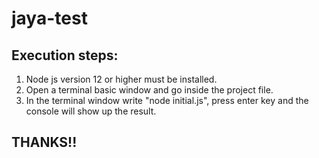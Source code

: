 # jaya-test
## Execution steps:
1. Node js version 12 or higher must be installed.
2. Open a terminal basic window and go inside the project file.
3. In the terminal window write "node initial.js", press enter key and the console will show up the result.
## THANKS!!
